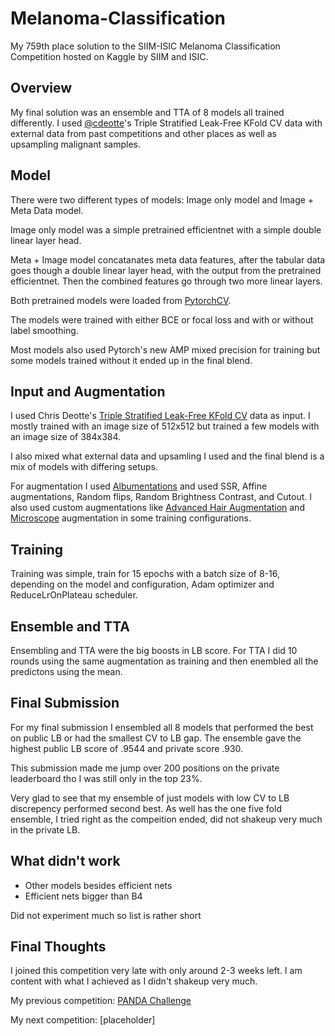 # Melanoma-Classification

My 759th place solution to the SIIM-ISIC Melanoma Classification Competition hosted on Kaggle by SIIM and ISIC.

## Overview

My final solution was an ensemble and TTA of 8 models all trained differently. I used [@cdeotte](https://www.kaggle.com/cdeotte)'s Triple Stratified Leak-Free KFold CV data with external data from past competitions and other places as well as upsampling malignant samples.

## Model

There were two different types of models: Image only model and Image + Meta Data model.

Image only model was a simple pretrained efficientnet with a simple double linear layer head.

Meta + Image model concatanates meta data features, after the tabular data goes though a double linear layer head, with the output from the pretrained efficientnet. Then the combined features go through two more linear layers.

Both pretrained models were loaded from [PytorchCV](https://github.com/osmr/imgclsmob).

The models were trained with either BCE or focal loss and with or without label smoothing.

Most models also used Pytorch's new AMP mixed precision for training but some models trained without it ended up in the final blend.

## Input and Augmentation

I used Chris Deotte's [Triple Stratified Leak-Free KFold CV](https://www.kaggle.com/c/siim-isic-melanoma-classification/discussion/165526) data as input. I mostly trained with an image size of 512x512 but trained a few models with an image size of 384x384.

I also mixed what external data and upsamling I used and the final blend is a mix of models with differing setups.

For augmentation I used [Albumentations](https://albumentations.readthedocs.io/en/latest/api/augmentations.html) and used SSR, Affine augmentations, Random flips, Random Brightness Contrast, and Cutout. I also used custom augmentations like [Advanced Hair Augmentation](https://www.kaggle.com/c/siim-isic-melanoma-classification/discussion/159176) and [Microscope](https://www.kaggle.com/c/siim-isic-melanoma-classification/discussion/159476#900271) augmentation in some training configurations.

## Training

Training was simple, train for 15 epochs with a batch size of 8-16, depending on the model and configuration, Adam optimizer and ReduceLrOnPlateau scheduler.

## Ensemble and TTA

Ensembling and TTA were the big boosts in LB score. For TTA I did 10 rounds using the same augmentation as training and then enembled all the predictons using the mean.

## Final Submission

For my final submission I ensembled all 8 models that performed the best on public LB or had the smallest CV to LB gap. The ensemble gave the highest public LB score of .9544 and private score .930.

This submission made me jump over 200 positions on the private leaderboard tho I was still only in the top 23%.

Very glad to see that my ensemble of just models with low CV to LB discrepency performed second best. As well has the one five fold ensemble, I tried right as the compeition ended, did not shakeup very much in the private LB.

## What didn't work

- Other models besides efficient nets
- Efficient nets bigger than B4

Did not experiment much so list is rather short

## Final Thoughts

I joined this competition very late with only around 2-3 weeks left. I am content with what I achieved as I didn't shakeup very much.

My previous competition: [PANDA Challenge](https://github.com/GreatGameDota/PANDA-Challenge-Solution)

My next competition: [placeholder]
